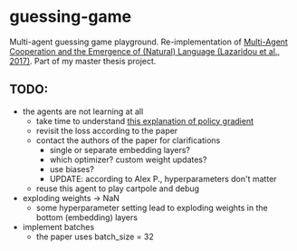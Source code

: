 # guessing-game
Multi-agent guessing game playground. Re-implementation of [Multi-Agent Cooperation and the 
Emergence of (Natural) Language (Lazaridou et al., 2017)](https://arxiv.org/abs/1612.07182). 
Part of my master thesis project.


## TODO:

- the agents are not learning at all
    - take time to understand [this explanation of policy 
gradient](https://towardsdatascience.com/policy-gradients-in-a-nutshell-8b72f9743c5d)
    - revisit the loss according to the paper
    - contact the authors of the paper for clarifications
        - single or separate embedding layers?
        - which optimizer? custom weight updates?
        - use biases?
        - UPDATE: according to Alex P., hyperparameters don't matter
    - reuse this agent to play cartpole and debug
- exploding weights -> NaN
    - some hyperparameter setting lead to exploding weights in the bottom (embedding) layers
- implement batches
    - the paper uses batch_size = 32

